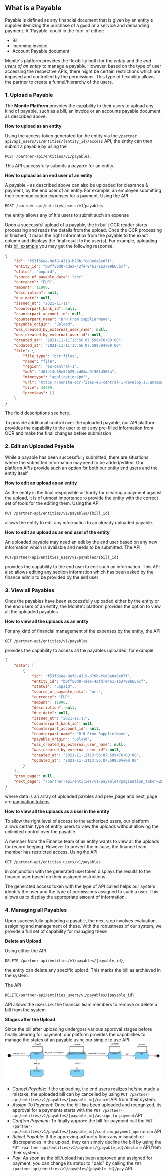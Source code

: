 ## What is a Payable

Payable is defined as any financial document that is given by an entity's supplier itemizing the purchase of a good or a service and demanding payment. A 'Payable' could in the form of either:

- Bill
- Incoming invoice
- Account Payable document

Monite's platform provides the flexibility both for the *entity* and the *end users of an entity* to manage a payable. However, based on the type of user accessing the respective APIs, there might be certain restrictions which are imposed and controlled by the permissions. This type of flexibility allows the partner to create a funnel/hierarchy of the users.

### 1. Upload a Payable

The **Monite Platform** provides the capability to their users to upload any kind of payable, such as a bill, an invoice or an accounts payable document as described above.

**How to upload as an entity**

Using the access token generated for the entity via the `/partner api/api_users/v1/entities/{entity_id}/access` API, the entity can then submit a payable by using the 

`POST /partner-api/entities/v1/payables`. 

This API successfully submits a payable for an entity. 

**How to upload as an end user of an entity**

A payable - as described above can also be uploaded for clearance & payment, by the end user of an entity. For example, an employee submitting their communication expenses for a payment. Using the API

`POST /partner-api/entities_users/v1/payables`

the entity allows any of it's users to submit such an expense

Upon a successful upload of a payable, the in built OCR reader starts processing and reads the details from the upload. Once the OCR processing is finished, it maps the right information from the payable to the exact column and displays the final result to the user(s). For example, uploading this [bill example](../assets/images/BillExample.pdf) you may get the following response:
```json
{
    "id": "f53f66ee-8ef8-4319-b70b-fcd8e0a6e07f",
    "entity_id": "b0ff50d0-cdea-42fd-9461-1b3799b65bcf",
    "status": "unpaid",
    "source_of_payable_data": "ocr",
    "currency": "EUR",
    "amount": 11900,
    "description": null,
    "due_date": null,
    "issued_at": "2021-11-11",
    "counterpart_bank_id": null,
    "counterpart_account_id": null,
    "counterpart_name": "B'H From SupplierName",
    "payable_origin": "upload",
    "was_created_by_external_user_name": null,
    "was_created_by_external_user_id": null,
    "created_at": "2021-11-11T13:56:07.599476+00:00",
    "updated_at": "2021-11-11T13:56:07.599504+00:00",
    "file": {
        "file_type": "ocr-files",
        "name": "file",
        "region": "eu-central-1",
        "md5": "46fe13c68e54629acd06aa9f561d366a",
        "mimetype": "application/pdf",
        "url": "https://monite-ocr-files-eu-central-1-develop.s3.amazonaws.com/cd32009c-57bd-4789-98ae-c1b25cf8636a/8f697e99-e6e2-48cf-a458-ba7b7319acb5",
        "size": 44709,
        "previews": []
    }
}
````
The field descriptions see [here](ZG9jOjI2OTQ1MjUw-payable-management).

To provide additional control over the uploaded payable, our API platform provides the capability to the user to edit any pre-filled information from OCR and make the final changes before submission

### 2. Edit an Uploaded Payable

While a payable has been successfully submitted, there are situations where the submitted information may need to be added/edited. Our platform APIs provide such an option for both our entity end users and the entity itself

**How to edit an upload as an entity**

As the entity is the final responsible authority for clearing a payment against the upload, it is of utmost importance to provide the entity with the correct set of tools for the editing them. Using the API

`PUT /partner-api/entities/v1/payables/{bill_id}` 

allows the entity to edit any information to an already uploaded payable. 

**How to edit an upload as an end user of the entity**

An uploaded payable may need an edit by the end user based on any new information which is available and needs to be submitted. The API

`PUT/partner-api/entities_user/v1/payables/{bill_id}` 

provides the capability to the end user to edit such an information. This API also allows editing any section information which has been asked by the finance admin to be provided by the end user

### 3. View all Payables

Once the payables have been successfully uploaded either by the entity or the end users of an entity, the Monite's platform provides the option to view all the uploaded payables

**How to view all the uploads as an entity**

For any kind of financial management of the expenses by the entity, the API

`GET /partner-api/entities/v1/payables` 

provides the capability to access all the payables uploaded, for example:
```json
{
    "data": [
        {
            "id": "f53f66ee-8ef8-4319-b70b-fcd8e0a6e07f",
            "entity_id": "b0ff50d0-cdea-42fd-9461-1b3799b65bcf",
            "status": "unpaid",
            "source_of_payable_data": "ocr",
            "currency": "EUR",
            "amount": 11900,
            "description": null,
            "due_date": null,
            "issued_at": "2021-11-11",
            "counterpart_bank_id": null,
            "counterpart_account_id": null,
            "counterpart_name": "B'H From SupplierName",
            "payable_origin": "upload",
            "was_created_by_external_user_name": null,
            "was_created_by_external_user_id": null,
            "created_at": "2021-11-11T13:56:07.599476+00:00",
            "updated_at": "2021-11-11T13:56:07.599504+00:00"
        }
    ],
    "prev_page": null,
    "next_page": "/partner-api/entities/v1/payables?pagination_token=Zmlyc3Rfb2lkPTEmbmV4dF90b2tlbj0y"
}
```
where data is an array of uploaded paybles and prev_page and next_page are [pagination tokens](y.filterings-sorting-pagination.md).

**How to view all the uploads as a user in the entity**

To allow the right level of access to the authorized users, our platform allows certain type of entity users to view the uploads without allowing the unlimited control over the payable. 

A member from the Finance team of an entity wants to view all the uploads for record keeping. However to prevent the misuse, the finance team member has restricted access. Using the API 

`GET /partner-api/entities_users/v1/payables`

in conjunction with the generated user token displays the results to the finance user based on their assigned restrictions.

The generated access token with the type of API called helps our system identify the user and the type of permissions assigned to such a user. This allows us to display the appropriate amount of information.

### 4. Managing all Payables

Upon successfully uploading a payable, the next step involves evaluation, assigning and management of these. With the robustness of our system, we provide a full set of capability for managing these

**Delete an Upload**

Using either the API

`DELETE /partner-api/entities/v1/payables/{payable_id}`, 

the entity can delete any specific upload. This marks the bill as archieved in the system.

The API 

`DELETE/partner-api/entities_users/v1/payables/{payable_id}` 

API allows the users i.e. the financial team members to remove or delete a bill from the system

**Stages after the Upload**

Since the bill after uploading undergoes various approval stages before finally clearing for payment, our platform provides the capabilities to manage the states of an payable using our simple to use API: 
![](../assets/images/payable-states.png)

- *Cancel Payable*: If the uploading, the end users realizes he/she made a mistake, the uploaded bill can by cancelled by using `PUT /partner-api/entities/v1/payables/{payable_id}/cancel`API from their system.
- *Assign To Payment*: Once the bill has been uploaded and recognized, its approval for a payments starts with the `PUT /partner-api/entities/v1/payables/{payable_id}/assign_to_payment`API
- *Confirm Payment*: To finally approve the bill for payment call the `PUT /partner-api/entities/v1/payables/{payable_id}/confirm_payment_operation` API
- *Reject Payable*: If the approving authority finds any mismatch or discrepancies in the upload, they can simply decline the bill by using the `PUT /partner-api/entities/v1/payables/{payable_id}/decline` API from their system.
- *Pay*: As soon as the bill/upload has been approved and assigned for payment, you can change its status to "paid" by calling the `PUT /partner-api/entities/v1/payables/{payable_id}/pay` API.

